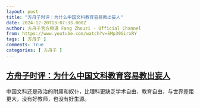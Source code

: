 ```yaml
---
layout: post
title: "方舟子时评：为什么中国文科教育容易教出妄人"
date: 2024-12-20T13:07:33.000Z
author: 方舟子官方频道 Fang Zhouzi - Official Channel
from: https://www.youtube.com/watch?v=SMp39GirxRY
tags: [ 方舟子 ]
comments: True
categories: [ 方舟子 ]
---
```

<!--1734700053000-->
[方舟子时评：为什么中国文科教育容易教出妄人](https://www.youtube.com/watch?v=SMp39GirxRY)
------

<div>
中国文科还是政治的附庸和奴仆，比理科更缺乏学术自由、教育自由，与世界差距更大，没有好教师，也没有好生源。
</div>

